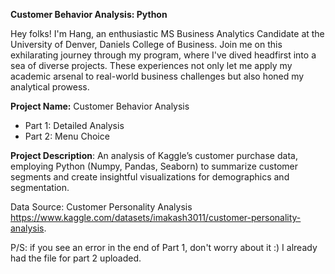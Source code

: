 **Customer Behavior Analysis: Python**

Hey folks! I'm Hang, an enthusiastic MS Business Analytics Candidate at the University of Denver, Daniels College of Business. Join me on this exhilarating journey through my program, where I've dived headfirst into a sea of diverse projects. These experiences not only let me apply my academic arsenal to real-world business challenges but also honed my analytical prowess.

**Project Name:** Customer Behavior Analysis
- Part 1: Detailed Analysis
- Part 2: Menu Choice

**Project Description**: An analysis of Kaggle’s customer purchase data, employing Python (Numpy, Pandas, Seaborn) to summarize customer segments and create insightful visualizations for demographics and segmentation.

Data Source: Customer Personality Analysis https://www.kaggle.com/datasets/imakash3011/customer-personality-analysis.

P/S: if you see an error in the end of Part 1, don't worry about it :) I already had the file for part 2 uploaded.
